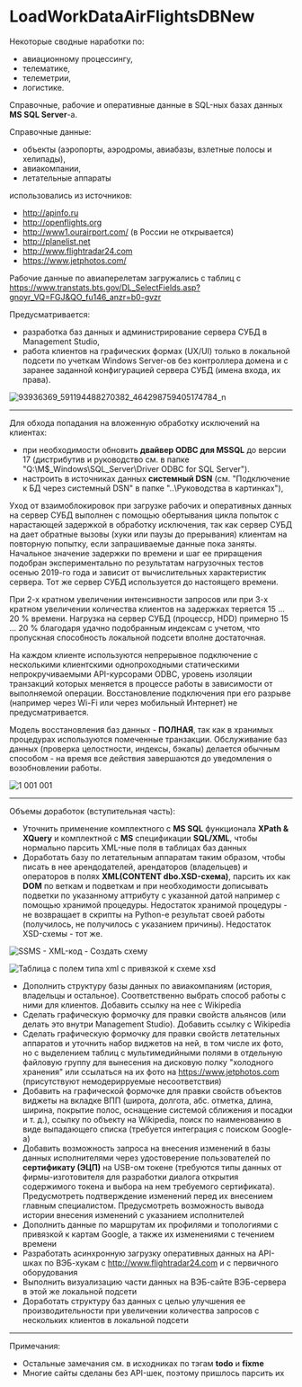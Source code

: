 # LoadWorkDataAirFlightsDBNew

Некоторые сводные наработки по:
 - авиационному процессингу,
 - телематике,
 - телеметрии,
 - логистике.

Справочные, рабочие и оперативные данные в SQL-ных базах данных **MS SQL Server**-а.

Справочные данные:
  - объекты (аэропорты, аэродромы, авиабазы, взлетные полосы и хелипады),
  - авиакомпании,
  - летательные аппараты

использовались из источников:
 - http://apinfo.ru 
 - http://openflights.org
 - http://www1.ourairport.com/ (в России не открывается)
 - http://planelist.net
 - http://www.flightradar24.com
 - https://www.jetphotos.com/

Рабочие данные по авиаперелетам загружались с таблиц с https://www.transtats.bts.gov/DL_SelectFields.asp?gnoyr_VQ=FGJ&QO_fu146_anzr=b0-gvzr

Предусматривается:
 - разработка баз данных и администрирование сервера СУБД в Management Studio,
 - работа клиентов на графических формах (UX/UI) только в локальной подсети по учеткам Windows Server-ов без контроллера домена и с заранее заданной конфигурацией сервера СУБД (имена входа, их права).

![93936369_591194488270382_464298759405174784_n](https://user-images.githubusercontent.com/104857185/167257457-d5fc8393-4bdc-4391-a76d-9b2b73490016.jpg "Решение по архитектуре")

----
Для обхода попадания на вложенную обработку исключений на клиентах:
 - при необходимости обновить **двайвер ODBC для MSSQL** до версии 17 (дистрибутив и руководство см. в папке "Q:\M$_Windows\SQL_Server\Driver ODBC for SQL Server").
 - настроить в источниках данных **системный DSN** (см. "Подключение к БД через системный DSN" в папке "..\Руководства в картинках"),
 
Уход от взаимоблокировок при загрузке рабочих и оперативных данных на сервер СУБД выполнен с помощью обертывания цикла попыток с нарастающей задержкой в обработку исключения, так как сервер СУБД на дает обратные вызовы (хуки или паузы до прерывания) клиентам на повторную попытку, если запрашиваемые данные пока заняты. Начальное значение задержки по времени и шаг ее приращения подобран экспериментально по результатам нагрузочных тестов осенью 2019-го года и зависит от вычислительных характеристик сервера. Тот же сервер СУБД используется до настоящего времени.

При 2-х кратном увеличении интенсивности запросов или при 3-х кратном увеличении количества клиентов на задержках теряется 15 ... 20 % времени. Нагрузка на сервер СУБД (процесср, HDD) примерно 15 ... 20 % благодаря удачно подобранным индексам с учетом, что пропускная способность локальной подсети вполне достаточная.

На каждом клиенте используются непрерывное подключение с несколькими клиентскими однопроходными статическими непрокручиваемыми API-курсорами ODBC, уровень изоляции транзакций которых меняется в процессе работы в зависимости от выполняемой операции. Восстановление подключения при его разрыве (например через Wi-Fi или через мобильный Интернет) не предусматривается.

Модель восстановления баз данных - **ПОЛНАЯ**, так как в хранимых процедурах используются помеченные транзакции. Обслуживание баз данных (проверка целостности, индексы, бэкапы) делается обычным способом - на время все действия завершаются до уведомления о возобновлении работы.

![1 001 001](https://user-images.githubusercontent.com/104857185/167037090-9cd548c0-9643-4903-adce-13e2a039226d.jpg)

----
Объемы доработок (вступительная часть):
 - Уточнить применение комплектного с **MS SQL** функционала **XPath & XQuery** и комплектной с **MS** спецификации **SQL/XML**, чтобы нормально парсить XML-ные поля в таблицах баз данных
 - Доработать базу по летательным аппаратам таким образом, чтобы писать в нее арендодателей, арендаторов (владельцев) и операторов
в полях **XML(CONTENT dbo.XSD-схема)**, парсить их как **DOM** по веткам и подветкам и при необходимости дописывать подветки по указанному аттрибуту с указанной датой например с помощью хранимой процедуры.
Недостаток хранимой процедуры - не возвращает в скрипты на Python-е результат своей работы (получилось, не получилось с указанием причины).
Недостаток XSD-схемы - тот же.

![SSMS - XML-код - Создать схему](https://user-images.githubusercontent.com/104857185/167261451-a42a0c66-2888-4042-88a2-679f1ef6549a.png)
 
![Таблица с полем типа xml с привязкой к схеме xsd](https://user-images.githubusercontent.com/104857185/167261417-e0820f3d-965f-4124-9af6-e59994e09f46.png)

 - Дополнить структуру базы данных по авиакомпаниям (история, владельцы и остальное). Соответственно выбрать способ работы с ними для клиентов. Добавить ссылку на нее с Wikipedia
 - Сделать графическую формочку для правки свойств альянсов (или делать это внутри Management Studio). Добавить ссылку с Wikipedia
 - Сделать графическую формочку для правки свойств летательных аппаратов и уточнить набор виджетов на ней, в том числе их фото, но с выделением таблиц с мультимедийными полями в отдельную файловую группу для вынесения на дисковую полку "холодного хранения" или ссылаться на их фото на https://www.jetphotos.com (присутствуют немодерирруемые несоответствия) 
 - Добавить на графической формочке для правки свойств объектов виджеты на вкладке ВПП (широта, долгота, абс. отметка, длина, ширина, покрытие полос, оснащение системой сближения и посадки и т. д.), ссылку по объекту на Wikipedia, поиск по наименованию в виде выпадающего списка (требуется интеграция с поиском Google-а)
 - Добавить возможность запроса на внесения изменений в базы данных исполнителями через удостоверение пользователей по **сертификату (ЭЦП)** на USB-ом токене (требуются типы данных от фирмы-изготовителя для разработки диалога открытия содержимого токена и выбора на нем требуемого сертификата). Предусмотреть подтверждение изменений перед их внесением главным специалистом. Предусмотреть возможность вывода истории внесения изменений с указанием исполнителей
 - Дополнить данные по маршрутам их профилями и топологиями с привязкой к картам Google, а также их изменениями с течением времени
 - Разработать асинхронную загрузку оперативных данных на API-шках по ВЭБ-хукам с http://www.flightradar24.com и с первичного оборудования
 - Выполнить визуализацию части данных на ВЭБ-сайте ВЭБ-сервера в этой же локальной подсети
 - Доработать структуру баз данных с целью улучшения ее производительности при увеличении количества запросов с нескольких клиентов в локальной подсети

----
Примечания:
 - Остальные замечания см. в исходниках по тэгам **todo** и **fixme**
 - Многие сайты сделаны без API-шек, поэтому пришлось парсить их

